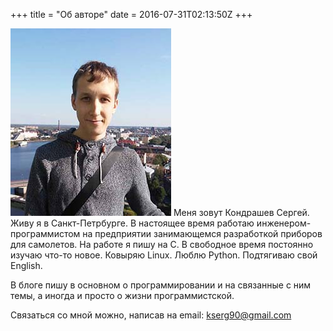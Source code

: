+++
title = "Об авторе"
date = 2016-07-31T02:13:50Z
+++

<img src="/images/foto.jpg" alt="Фото" class="main-photo"/> Меня зовут Кондрашев Сергей. Живу я в Санкт-Петрбурге. В настоящее время работаю  инженером-программистом на предприятии занимающемся разработкой приборов для самолетов. На работе я пишу на С. В свободное время постоянно изучаю что-то новое. Ковыряю Linux. Люблю Python. Подтягиваю свой English.

В блоге пишу в основном о программировании и на связанные с ним темы, а иногда и просто о жизни программистской.

Связаться со мной можно, написав на email: [kserg90@gmail.com](mailto:kserg90@gmail.com)
